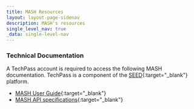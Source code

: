```yaml
---
title: MASH Resources
layout: layout-page-sidenav
description: MASH's resources
single_level_nav: true
_data: single-level-nav
---
```


### Technical Documentation

A TechPass account is required to access the following MASH documentation. TechPass is a component of the [SEED](products/categories/cybersecurity/seed/){:target="_blank"} platform.

- [MASH User Guide](https://docs.developer.tech.gov.sg/docs/mash-user-guide/){:target="_blank"}
- [MASH API specifications](https://docs.developer.tech.gov.sg/docs/mash-openapi-docs/){:target="_blank"}
